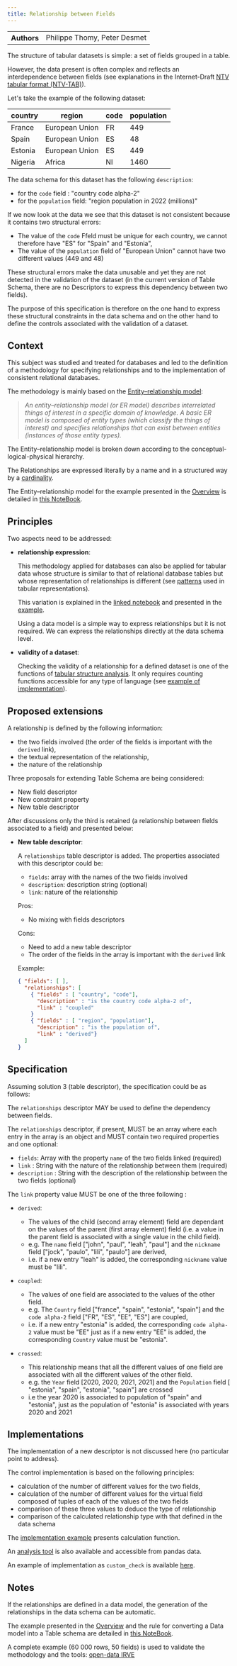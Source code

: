 ```yaml
---
title: Relationship between Fields
---
```


<table>
  <tr>
    <th>Authors</th>
    <td>Philippe Thomy, Peter Desmet</td>
  </tr>
</table>

The structure of tabular datasets is simple: a set of fields grouped in a table.

However, the data present is often complex and reflects an interdependence between fields (see explanations in the Internet-Draft [NTV tabular format (NTV-TAB)](https://www.ietf.org/archive/id/draft-thomy-ntv-tab-00.html#section-2)).

Let's take the example of the following dataset:

| country | region         | code | population |
| ------- | -------------- | ---- | ---------- |
| France  | European Union | FR   | 449        |
| Spain   | European Union | ES   | 48         |
| Estonia | European Union | ES   | 449        |
| Nigeria | Africa         | NI   | 1460       |

The data schema for this dataset has the following `description`:

- for the `code` field : "country code alpha-2"
- for the `population` field: "region population in 2022 (millions)"

If we now look at the data we see that this dataset is not consistent because it contains two structural errors:

- The value of the `code` Ffeld must be unique for each country, we cannot therefore have "ES" for "Spain" and "Estonia",
- The value of the `population` field of "European Union" cannot have two different values (449 and 48)

These structural errors make the data unusable and yet they are not detected in the validation of the dataset (in the current version of Table Schema, there are no Descriptors to express this dependency between two fields).

The purpose of this specification is therefore on the one hand to express these structural constraints in the data schema and on the other hand to define the controls associated with the validation of a dataset.

## Context

This subject was studied and treated for databases and led to the definition of a methodology for specifying relationships and to the implementation of consistent relational databases.

The methodology is mainly based on the [Entity–relationship model](https://en.wikipedia.org/wiki/Entity%E2%80%93relationship_model):

> _An entity–relationship model (or ER model) describes interrelated things of interest in a specific domain of knowledge. A basic ER model is composed of entity types (which classify the things of interest) and specifies relationships that can exist between entities (instances of those entity types)._

The Entity–relationship model is broken down according to the conceptual-logical-physical hierarchy.

The Relationships are expressed literally by a name and in a structured way by a [cardinality](<https://en.wikipedia.org/wiki/Cardinality_(data_modeling)>).

The Entity–relationship model for the example presented in the [Overview](#overview) is detailed in [this NoteBook](https://nbviewer.org/github/loco-philippe/Environmental-Sensing/blob/main/property_relationship/example_schema.ipynb).

## Principles

Two aspects need to be addressed:

- **relationship expression**:

  This methodology applied for databases can also be applied for tabular data whose structure is similar to that of relational database tables but whose representation of relationships is different (see [patterns](https://www.ietf.org/archive/id/draft-thomy-ntv-tab-00.html#section-2) used in tabular representations).

  This variation is explained in the [linked notebook](https://github.com/loco-philippe/Environmental-Sensing/blob/main/property_relationship/methodology.ipynb) and presented in the [example](https://nbviewer.org/github/loco-philippe/Environmental-Sensing/blob/main/property_relationship/example_schema.ipynb).

  Using a data model is a simple way to express relationships but it is not required. We can express the relationships directly at the data schema level.

- **validity of a dataset**:

  Checking the validity of a relationship for a defined dataset is one of the functions of [tabular structure analysis](https://github.com/loco-philippe/tab-analysis/blob/main/docs/tabular_analysis.pdf). It only requires counting functions accessible for any type of language (see [example of implementation](https://github.com/loco-philippe/Environmental-Sensing/blob/main/property_relationship/example.ipynb)).

## Proposed extensions

A relationship is defined by the following information:

- the two fields involved (the order of the fields is important with the `derived` link),
- the textual representation of the relationship,
- the nature of the relationship

Three proposals for extending Table Schema are being considered:

- New field descriptor
- New constraint property
- New table descriptor

After discussions only the third is retained (a relationship between fields associated to a field) and presented below:

- **New table descriptor**:

  A `relationships` table descriptor is added.
  The properties associated with this descriptor could be:

  - `fields`: array with the names of the two fields involved
  - `description`: description string (optional)
  - `link`: nature of the relationship

  Pros:

  - No mixing with fields descriptors

  Cons:

  - Need to add a new table descriptor
  - The order of the fields in the array is important with the `derived` link

  Example:

  ```json
  { "fields": [ ],
    "relationships": [
      { "fields" : [ "country", "code"],
        "description" : "is the country code alpha-2 of",
        "link" : "coupled"
      }
      { "fields" : [ "region", "population"],
        "description" : "is the population of",
        "link" : "derived"}
    ]
  }
  ```

## Specification

Assuming solution 3 (table descriptor), the specification could be as follows:

The `relationships` descriptor MAY be used to define the dependency between fields.

The `relationships` descriptor, if present, MUST be an array where each entry in the array is an object and MUST contain two required properties and one optional:

- `fields`: Array with the property `name` of the two fields linked (required)
- `link` : String with the nature of the relationship between them (required)
- `description` : String with the description of the relationship between the two fields (optional)

The `link` property value MUST be one of the three following :

- `derived`:

  - The values of the child (second array element) field are dependant on the values of the parent (first array element) field (i.e. a value in the parent field is associated with a single value in the child field).
  - e.g. The `name` field ["john", "paul", "leah", "paul"] and the `nickname` field ["jock", "paulo", "lili", "paulo"] are derived,
  - i.e. if a new entry "leah" is added, the corresponding `nickname` value must be "lili".

- `coupled`:

  - The values of one field are associated to the values of the other field.
  - e.g. The `Country` field ["france", "spain", "estonia", "spain"] and the `code alpha-2` field ["FR", "ES", "EE", "ES"] are coupled,
  - i.e. if a new entry "estonia" is added, the corresponding `code alpha-2` value must be "EE" just as if a new entry "EE" is added, the corresponding `Country` value must be "estonia".

- `crossed`:

  - This relationship means that all the different values of one field are associated with all the different values of the other field.
  - e.g. the `Year` field [2020, 2020, 2021, 2021] and the `Population` field [ "estonia", "spain", "estonia", "spain"] are crossed
  - i.e the year 2020 is associated to population of "spain" and "estonia", just as the population of "estonia" is associated with years 2020 and 2021

## Implementations

The implementation of a new descriptor is not discussed here (no particular point to address).

The control implementation is based on the following principles:

- calculation of the number of different values for the two fields,
- calculation of the number of different values for the virtual field composed of tuples of each of the values of the two fields
- comparison of these three values to deduce the type of relationship
- comparison of the calculated relationship type with that defined in the data schema

The [implementation example](https://github.com/loco-philippe/Environmental-Sensing/blob/main/property_relationship/example.ipynb) presents calculation function.

An [analysis tool](https://github.com/loco-philippe/tab-analysis/blob/main/README.md) is also available and accessible from pandas data.

An example of implementation as `custom_check` is available [here](https://nbviewer.org/github/loco-philippe/Environmental-Sensing/blob/main/property_relationship/relationship_descriptor.ipynb).

## Notes

If the relationships are defined in a data model, the generation of the relationships in the data schema can be automatic.

The example presented in the [Overview](#overview) and the rule for converting a Data model into a Table schema are detailed in [this NoteBook](https://nbviewer.org/github/loco-philippe/Environmental-Sensing/blob/main/property_relationship/example_schema.ipynb).

A complete example (60 000 rows, 50 fields) is used to validate the methodology and the tools: [open-data IRVE](https://www.data.gouv.fr/fr/reuses/les-donnees-irve-sont-elles-coherentes/)
